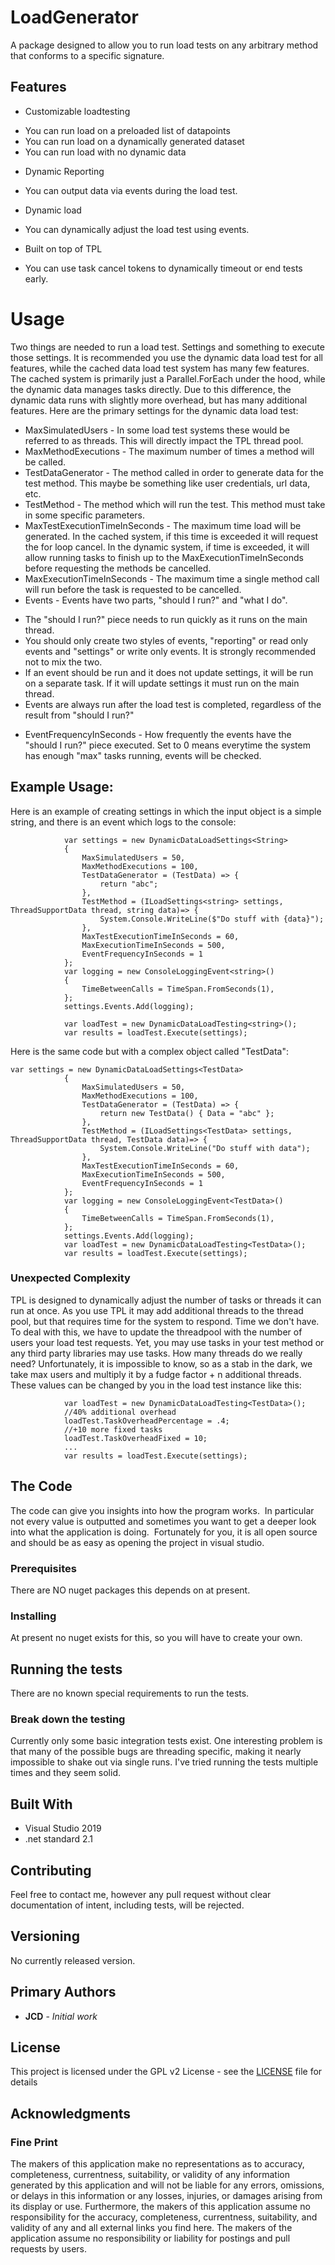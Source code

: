 # LoadGenerator

A package designed to allow you to run load tests on any arbitrary method that conforms to a specific signature.  

## Features

* Customizable loadtesting
 - You can run load on a preloaded list of datapoints
 - You can run load on a dynamically generated dataset
 - You can run load with no dynamic data
* Dynamic Reporting
 - You can output data via events during the load test.
* Dynamic load
 - You can dynamically adjust the load test using events.
* Built on top of TPL
 - You can use task cancel tokens to dynamically timeout or end tests early.
 
# Usage

Two things are needed to run a load test.  Settings and something to execute those settings.  It is recommended you use the dynamic data load test for all features, while the cached data load test system has many few features.  The cached system is primarily just a Parallel.ForEach under the hood, while the dynamic data manages tasks directly.  Due to this difference, the dynamic data runs with slightly more overhead, but has many additional features.  Here are the primary settings for the dynamic data load test:

* MaxSimulatedUsers - In some load test systems these would be referred to as threads.  This will directly impact the TPL thread pool.
* MaxMethodExecutions - The maximum number of times a method will be called.
* TestDataGenerator - The method called in order to generate data for the test method.  This maybe be something like user credentials, url data, etc.
* TestMethod - The method which will run the test.  This method must take in some specific parameters.
* MaxTestExecutionTimeInSeconds - The maximum time load will be generated.  In the cached system, if this time is exceeded it will request the for loop cancel.  In the dynamic system, if time is exceeded, it will allow running tasks to finish up to the MaxExecutionTimeInSeconds before requesting the methods be cancelled.
* MaxExecutionTimeInSeconds - The maximum time a single method call will run before the task is requested to be cancelled.
* Events - Events have two parts, "should I run?" and "what I do".  
 - The "should I run?" piece needs to run quickly as it runs on the main thread.
 - You should only create two styles of events, "reporting" or read only events and "settings" or write only events.  It is strongly recommended not to mix the two.
 - If an event should be run and it does not update settings, it will be run on a separate task.  If it will update settings it must run on the main thread.
 - Events are always run after the load test is completed, regardless of the result from "should I run?"
* EventFrequencyInSeconds - How frequently the events have the "should I run?" piece executed.  Set to 0 means everytime the system has enough "max" tasks running, events will be checked.


## Example Usage:

Here is an example of creating settings in which the input object is a simple string, and there is an event which logs to the console:


```
            var settings = new DynamicDataLoadSettings<String>
            {
                MaxSimulatedUsers = 50,
                MaxMethodExecutions = 100,
                TestDataGenerator = (TestData) => {
                    return "abc"; 
                },
                TestMethod = (ILoadSettings<string> settings, ThreadSupportData thread, string data)=> { 
                    System.Console.WriteLine($"Do stuff with {data}"); 
                },
                MaxTestExecutionTimeInSeconds = 60,
                MaxExecutionTimeInSeconds = 500,
                EventFrequencyInSeconds = 1
            };
            var logging = new ConsoleLoggingEvent<string>()
            {
                TimeBetweenCalls = TimeSpan.FromSeconds(1),
            };
            settings.Events.Add(logging);

            var loadTest = new DynamicDataLoadTesting<string>();
            var results = loadTest.Execute(settings);
```

Here is the same code but with a complex object called "TestData":

```
var settings = new DynamicDataLoadSettings<TestData>
            {
                MaxSimulatedUsers = 50,
                MaxMethodExecutions = 100,
                TestDataGenerator = (TestData) => {
                    return new TestData() { Data = "abc" }; 
                },
                TestMethod = (ILoadSettings<TestData> settings, ThreadSupportData thread, TestData data)=> { 
                    System.Console.WriteLine("Do stuff with data"); 
                },
                MaxTestExecutionTimeInSeconds = 60,
                MaxExecutionTimeInSeconds = 500,
                EventFrequencyInSeconds = 1
            };
            var logging = new ConsoleLoggingEvent<TestData>()
            {
                TimeBetweenCalls = TimeSpan.FromSeconds(1),
            };
            settings.Events.Add(logging);
			var loadTest = new DynamicDataLoadTesting<TestData>();
            var results = loadTest.Execute(settings);
```

### Unexpected Complexity
TPL is designed to dynamically adjust the number of tasks or threads it can run at once.  As you use TPL it may add additional threads to the thread pool, but that requires time for the system to respond.  Time we don't have.  To deal with this, we have to update the threadpool with the number of users your load test requests.  Yet, you may use tasks in your test method or any third party libraries may use tasks.  How many threads do we really need?  Unfortunately, it is impossible to know, so as a stab in the dark, we take max users and multiply it by a fudge factor + n additional threads.  These values can be changed by you in the load test instance like this:
```
			var loadTest = new DynamicDataLoadTesting<TestData>();
			//40% additional overhead
            loadTest.TaskOverheadPercentage = .4;
            //+10 more fixed tasks
            loadTest.TaskOverheadFixed = 10;
			...
			var results = loadTest.Execute(settings);
```


## The Code

The code can give you insights into how the program works.  In particular not every value is outputted and sometimes you want to get a deeper look into what the application is doing.  Fortunately for you, it is all open source and should be as easy as opening the project in visual studio.

### Prerequisites

There are NO nuget packages this depends on at present.


### Installing

At present no nuget exists for this, so you will have to create your own.


## Running the tests

There are no known special requirements to run the tests.

### Break down the testing

Currently only some basic integration tests exist.  One interesting problem is that many of the possible bugs are threading specific, making it nearly impossible to shake out via single runs.  I've tried running the tests multiple times and they seem solid.


## Built With

* Visual Studio 2019
* .net standard 2.1

## Contributing

Feel free to contact me, however any pull request without clear documentation of intent, including tests, will be rejected.

## Versioning

No currently released version.


## Primary Authors

* **JCD** - *Initial work*


## License

This project is licensed under the GPL v2 License - see the [LICENSE](LICENSE) file for details

## Acknowledgments




### Fine Print
The makers of this application make no representations as to accuracy, completeness, currentness, suitability, or validity of any information generated by this application and will not be liable for any errors, omissions, or delays in this information or any losses, injuries, or damages arising from its display or use. Furthermore, the makers of this application assume no responsibility for the accuracy, completeness, currentness, suitability, and validity of any and all external links you find here. The makers of the application assume no responsibility or liability for postings and pull requests by users.
